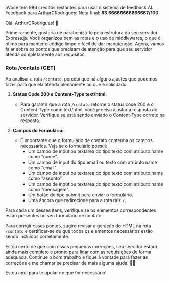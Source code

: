 aVocê tem 986 créditos restantes para usar o sistema de feedback AI.
Feedback para ArthurCRodrigues:
Nota final: **83.66666666666667/100**

Olá, ArthurCRodrigues! 👋

Primeiramente, gostaria de parabenizá-lo pela estrutura do seu servidor Express.js. Você organizou bem as rotas e o uso de middlewares, o que é ótimo para manter o código limpo e fácil de dar manutenção. Agora, vamos falar sobre os pontos que precisam de atenção para que seu servidor atenda completamente aos requisitos.

### **Rota /contato (GET)**
Ao analisar a rota `/contato`, percebi que há alguns ajustes que podemos fazer para que ela atenda plenamente ao que é solicitado.

1. **Status Code 200 e Content-Type text/html:**
   - Para garantir que a rota `/contato` retorne o status code 200 e o Content-Type como text/html, você precisa ajustar a resposta do servidor. Verifique se está sendo enviado o Content-Type correto na resposta.

2. **Campos do Formulário:**
   - É importante que o formulário de contato contenha os campos necessários. Veja se o formulário possui:
     - Um campo de input ou textarea do tipo texto com atributo name como "nome".
     - Um campo de input do tipo email ou texto com atributo name como "email".
     - Um campo de input ou textarea do tipo texto com atributo name como "assunto".
     - Um campo de input ou textarea do tipo texto com atributo name como "mensagem".
     - Um botão do tipo submit para enviar o formulário.
     - Uma âncora que redirecione para a rota raiz `/`.

Para cada um desses itens, verifique se os elementos correspondentes estão presentes no seu formulário de contato.

Para corrigir esses pontos, sugiro revisar a geração do HTML na rota `/contato` e certificar-se de que todos os elementos necessários estão sendo incluídos corretamente.

Estou certo de que com essas pequenas correções, seu servidor estará ainda mais completo e pronto para lidar com as requisições de forma adequada. Continue o bom trabalho e fique à vontade para fazer as correções e me chamar se precisar de mais alguma ajuda! 💪✨

Estou aqui para te apoiar no que for necessário!
